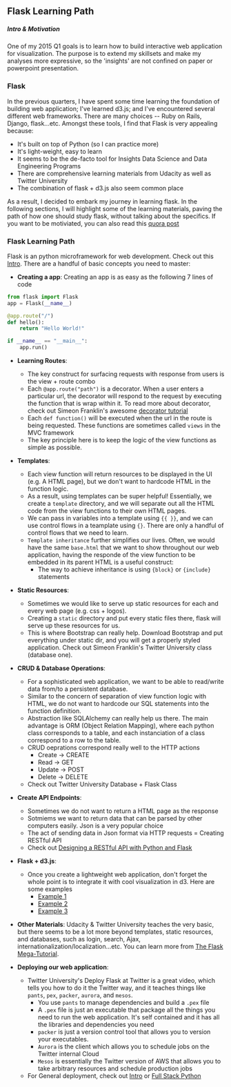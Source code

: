 ## Flask Learning Path

##### Intro & Motivation
One of my 2015 Q1 goals is to learn how to build interactive web application for visualization. The purpose is to extend my skillsets and make my analyses more expressive, so the 'insights' are not confined on paper or powerpoint presentation. 


### Flask
In the previous quarters, I have spent some time learning the foundation of building web application; I've learned d3.js; and I've encountered several different web frameworks. There are many choices -- Ruby on Rails, Django, flask...etc. Amongst these tools, I find that Flask is very appealing because:

* It's built on top of Python (so I can practice more)
* It's light-weight, easy to learn
* It seems to be the de-facto tool for Insights Data Science and Data Engineering Programs
* There are comprehensive learning materials from Udacity as well as Twitter University
* The combination of flask + d3.js also seem common place

As a result, I decided to embark my journey in learning flask. In the following sections, I will highlight some of the learning materials, paving the path of how one should study flask, without talking about the specifics. If you want to be motiviated, you can also read this [quora post]

### Flask Learning Path

Flask is an python microframework for web development. Check out this [Intro]. There are a handful of basic concepts you need to master:

* **Creating a app**: Creating an app is as easy as the following 7 lines of code

```python
from flask import Flask
app = Flask(__name__)

@app.route("/")
def hello():
    return "Hello World!"

if __name__ == "__main__":
    app.run()
```

* **Learning Routes**:
    * The key construct for surfacing requests with response from users is the view + route combo
	* Each `@app.route("path")` is a decorator. When a user enters a particular url, the decorator will respond to the request by executing the function that is wrap within it. To read more about decorator, check out Simeon Franklin's awesome [decorator tutorial]
	* Each `def function()` will be executed when the url in the route is being requested. These functions are sometimes called `views` in the MVC framework
	* The key principle here is to keep the logic of the view functions as simple as possible. 

* **Templates**:
	* Each view function will return resources to be displayed in the UI (e.g. A HTML page), but we don't want to hardcode HTML in the function logic.
	* As a result, using templates can be super helpful! Essentially, we create a `template` directory, and we will separate out all the HTML code from the view functions to their own HTML pages.
	* We can pass in variables into a template using `{{ }}`, and we can use control flows in a teamplate using `{}`. There are only a handful of control flows that we need to learn.
	* `Template inheritance` further simplifies our lives. Often, we would have the same `base.html` that we want to show throughout our web application, having the responde of the view function to be embedded in its parent HTML is a useful construct:
		* The way to achieve inheritance is using `{block}` or `{include}` statements

* **Static Resources**:
	* Sometimes we would like to serve up static resources for each and every web page (e.g. css + logos). 
	* Creating a `static` directory and put every static files there, flask will serve up these resources for us.
	* This is where Bootstrap can really help. Download Bootstrap and put everything under static dir, and you will get a properly styled application. Check out Simeon Franklin's Twitter University class (database one).

* **CRUD & Database Operations**:
	* For a sophisticated web application, we want to be able to read/write data from/to a persistent database.
	* Similar to the concern of separation of view function logic with HTML, we do not want to hardcode our SQL statements into the function definition.
	* Abstraction like SQLAlchemy can really help us there. The main advantage is ORM (Object Relation Mapping), where each python class corresponds to a table, and each instanciation of a class correspond to a row to the table.
	* CRUD oeprations correspond really well to the HTTP actions
		* Create -> CREATE
		* Read -> GET
		* Update -> POST
		* Delete -> DELETE
	* Check out Twitter University Database + Flask Class

* **Create API Endpoints**:
	* Sometimes we do not want to return a HTML page as the response
	* Sotmiems we want to return data that can be parsed by other computers easily. Json is a very popular choice
	* The act of sending data in Json format via HTTP requests = Creating RESTful API
	* Check out [Designing a RESTful API with Python and Flask]

* **Flask + d3.js**:
	* Once you create a lightweight web application, don't forget the whole point is to integrate it with cool visualization in d3. Here are some examples
		* [Example 1]
		* [Example 2]
		* [Example 3]

* **Other Materials**: Udacity & Twitter University teaches the very basic, but there seems to be a lot more beyond templates, static resources, and databases, such as login, search, Ajax, internationalization/localization...etc. You can learn more from [The Flask Mega-Tutorial].

* **Deploying our web application**:
	* Twitter University's Deploy Flask at Twitter is a great video, which tells you how to do it the Twitter way, and it teaches things like `pants`, `pex`, `packer`, `aurora`, and `mesos`.
		* You use `pants` to manage dependencies and build a `.pex` file
		* A `.pex` file is just an executable that package all the things you need to run the web application. It's self contained and it has all the libraries and dependencies you need
		* `packer` is just a version control tool that allows you to version your executables.
		* `Aurora` is the client which allows you to schedule jobs on the Twitter internal Cloud
		* `Mesos` is essentially the Twitter version of AWS that allows you to take arbitrary resources and schedule production jobs
	* For General deployment, check out [Intro] or [Full Stack Python]

[quora post]: http://www.quora.com/Should-I-learn-Flask-or-Django
[Intro]: http://nbviewer.ipython.org/github/jackgolding/FullStackDataAnalysis/blob/master/Web%20Development%20with%20Flask.ipynb
[decorator tutorial]: http://simeonfranklin.com/blog/2012/jul/1/python-decorators-in-12-steps/
[Designing a RESTful API with Python and Flask]: http://blog.miguelgrinberg.com/post/designing-a-restful-api-with-python-and-flask
[Full Stack Python]: http://www.fullstackpython.com/
[The Flask Mega-Tutorial]: http://blog.miguelgrinberg.com/post/the-flask-mega-tutorial-part-i-hello-world
[Example 1]: http://flask.theoryandpractice.org/
[Example 2]: https://realpython.com/blog/python/web-development-with-flask-fetching-data-with-requests/
[Example 3]: http://adilmoujahid.com/posts/2015/01/interactive-data-visualization-d3-dc-python-mongodb/
